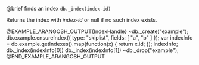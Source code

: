 

@brief finds an index
`db._index(index-id)`

Returns the index with *index-id* or null if no such index exists.

@EXAMPLE_ARANGOSH_OUTPUT{IndexHandle}
~db._create("example");
db.example.ensureIndex({ type: "skiplist", fields: [ "a", "b" ] });
var indexInfo = db.example.getIndexes().map(function(x) { return x.id; });
indexInfo;
db._index(indexInfo[0])
db._index(indexInfo[1])
~db._drop("example");
@END_EXAMPLE_ARANGOSH_OUTPUT

